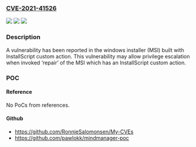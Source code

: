 ### [CVE-2021-41526](https://cve.mitre.org/cgi-bin/cvename.cgi?name=CVE-2021-41526)
![](https://img.shields.io/static/v1?label=Product&message=n%2Fa&color=blue)
![](https://img.shields.io/static/v1?label=Version&message=n%2Fa&color=blue)
![](https://img.shields.io/static/v1?label=Vulnerability&message=n%2Fa&color=brighgreen)

### Description

A vulnerability has been reported in the windows installer (MSI) built with InstallScript custom action. This vulnerability may allow privilege escalation when invoked ‘repair’ of the MSI which has an InstallScript custom action.

### POC

#### Reference
No PoCs from references.

#### Github
- https://github.com/RonnieSalomonsen/My-CVEs
- https://github.com/pawlokk/mindmanager-poc


